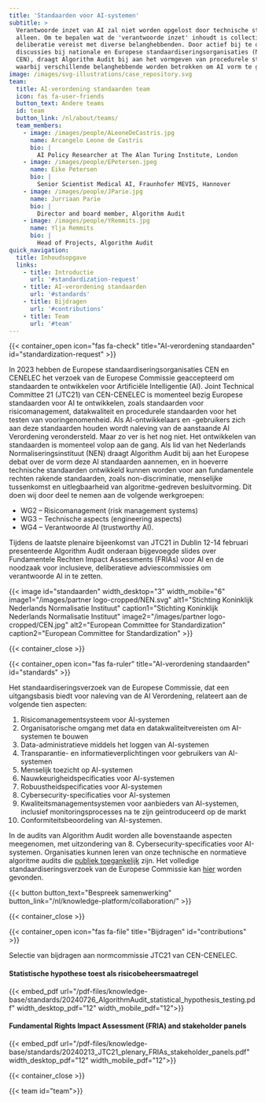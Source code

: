 ```yaml
---
title: 'Standaarden voor AI-systemen'
subtitle: >
  Verantwoorde inzet van AI zal niet worden opgelost door technische standaarden
  alleen. Om te bepalen wat de 'verantwoorde inzet' inhoudt is collectieve
  deliberatie vereist met diverse belanghebbenden. Door actief bij te dragen aan
  discussies bij nationale en Europese standaardiseringsorganisaties (NEN en
  CEN), draagt Algorithm Audit bij aan het vormgeven van procedurele standaarden
  waarbij verschillende belanghebbende worden betrokken om AI vorm te geven.
image: /images/svg-illustrations/case_repository.svg
team:
  title: AI-verordening standaarden team
  icon: fas fa-user-friends
  button_text: Andere teams
  id: team
  button_link: /nl/about/teams/
  team_members:
    - image: /images/people/ALeoneDeCastris.jpg
      name: Arcangelo Leone de Castris
      bio: |
        AI Policy Researcher at The Alan Turing Institute, London
    - image: /images/people/EPetersen.jpeg
      name: Eike Petersen
      bio: |
        Senior Scientist Medical AI, Fraunhofer MEVIS, Hannover
    - image: /images/people/JParie.jpg
      name: Jurriaan Parie
      bio: |
        Director and board member, Algorithm Audit
    - image: /images/people/YRemmits.jpg
      name: Ylja Remmits
      bio: |
        Head of Projects, Algorithm Audit
quick_navigation:
  title: Inhoudsopgave
  links:
    - title: Introductie
      url: '#standardization-request'
    - title: AI-verordening standaarden
      url: '#standards'
    - title: Bijdragen
      url: '#contributions'
    - title: Team
      url: '#team'
---
```


{{< container_open icon="fas fa-check" title="AI-verordening standaarden" id="standardization-request" >}}

In 2023 hebben de Europese standaardiseringsorganisaties CEN en CENELEC het verzoek van de Europese Commissie geaccepteerd om standaarden te ontwikkelen voor Artificiële Intelligentie (AI). Joint Technical Committee 21 (JTC21) van CEN-CENELEC is momenteel bezig Europese standaarden voor AI te ontwikkelen, zoals standaarden voor risicomanagement, datakwaliteit en procedurele standaarden voor het testen van vooringenomenheid. Als  AI-ontwikkelaars en -gebruikers zich aan deze standaarden houden wordt naleving van de aanstaande AI Verordening verondersteld. Maar zo ver is het nog niet. Het ontwikkelen van standaarden is momenteel volop aan de gang. Als lid van het Nederlands Normaliseringsinstituut (NEN) draagt Algorithm Audit bij aan het Europese debat over de vorm deze AI standaarden aannemen, en in hoeverre technische standaarden ontwikkeld kunnen worden voor aan fundamentele rechten rakende standaarden, zoals non-discriminatie, menselijke tussenkomst en uitlegbaarheid van algoritme-gedreven besluitvorming. Dit doen wij door deel te nemen aan de volgende werkgroepen:

* WG2 – Risicomanagement (risk management systems)
* WG3 – Technische aspects (engineering aspects)
* WG4 – Verantwoorde AI (trustworthy AI).

Tijdens de laatste plenaire bijeenkomst van JTC21 in Dublin 12-14 februari presenteerde Algorithm Audit onderaan bijgevoegde slides over Fundamentele Rechten Impact Assessments (FRIAs) voor AI en de noodzaak voor inclusieve, deliberatieve adviescommissies om verantwoorde AI in te zetten.

{{< image id="standaarden" width_desktop="3" width_mobile="6" image1="/images/partner logo-cropped/NEN.svg" alt1="Stichting Koninklijk Nederlands Normalisatie Instituut" caption1="Stichting Koninklijk Nederlands Normalisatie Instituut" image2="/images/partner logo-cropped/CEN.jpg" alt2="European Committee for Standardization" caption2="European Committee for Standardization" >}}

{{< container_close >}}

{{< container_open icon="fas fa-ruler" title="AI-verordening standaarden" id="standards" >}}

Het standaardiseringsverzoek van de Europese Commissie, dat een uitgangsbasis biedt voor naleving van de AI Verordening, relateert aan de volgende tien aspecten:

1. Risicomanagementsysteem voor AI-systemen
2. Organisatorische omgang met data en datakwaliteitvereisten om AI-systemen te bouwen
3. Data-administratieve middels het loggen van AI-systemen
4. Transparantie- en informatieverplichtingen voor gebruikers van AI-systemen
5. Menselijk toezicht op AI-systemen
6. Nauwkeurigheidspecificaties voor AI-systemen
7. Robuustheidspecificaties voor AI-systemen
8. Cybersecurity-specificaties voor AI-systemen
9. Kwaliteitsmanagementsystemen voor aanbieders van AI-systemen, inclusief monitoringsprocesses na te zijn geïntroduceerd op de markt
10. Conformiteitsbeoordeling van AI-systemen.

In de audits van Algorithm Audit worden alle bovenstaande aspecten meegenomen, met uitzondering van 8. Cybersecurity-specificaties voor AI-systemen. Organisaties kunnen leren van onze technische en normatieve algoritme audits die [publiek toegankelijk](/nl/algoprudence/) zijn. Het volledige standaardiseringsverzoek van de Europese Commissie kan [hier](https://single-market-economy.ec.europa.eu/single-market/european-standards/standardisation-requests_en) worden gevonden.

{{< button button_text="Bespreek samenwerking" button_link="/nl/knowledge-platform/collaboration/" >}}

{{< container_close >}}

{{< container_open icon="fas fa-file" title="Bijdragen" id="contributions" >}}

Selectie van bijdragen aan normcommissie JTC21 van CEN-CENELEC.

#### Statistische hypothese toest als risicobeheersmaatregel

{{< embed_pdf url="/pdf-files/knowledge-base/standards/20240726_AlgorithmAudit_statistical_hypothesis_testing.pdf" width_desktop_pdf="12" width_mobile_pdf="12">}}

#### Fundamental Rights Impact Assessment (FRIA) and stakeholder panels

{{< embed_pdf url="/pdf-files/knowledge-base/standards/20240213_JTC21_plenary_FRIAs_stakeholder_panels.pdf" width_desktop_pdf="12" width_mobile_pdf="12">}}

{{< container_close >}}

{{< team id="team">}}

